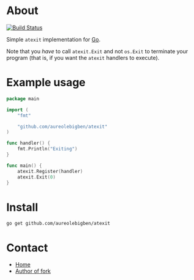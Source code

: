 # About

[![Build Status](https://travis-ci.org/aureolebigben/atexit.svg?branch=master)](https://travis-ci.org/aureolebigben/atexit)

Simple `atexit` implementation for [Go](https://golang.org).

Note that you *have* to call `atexit.Exit` and not `os.Exit` to terminate your
program (that is, if you want the `atexit` handlers to execute).

# Example usage

```go
package main

import (
    "fmt"

    "github.com/aureolebigben/atexit"
)

func handler() {
    fmt.Println("Exiting")
}

func main() {
	atexit.Register(handler)
	atexit.Exit(0)
}
```

# Install

    go get github.com/aureolebigben/atexit

Contact
=======

* [Home](https://github.com/aureolebigben/atexit)
* [Author of fork](mailto:aureolebigben@gmail.com)
